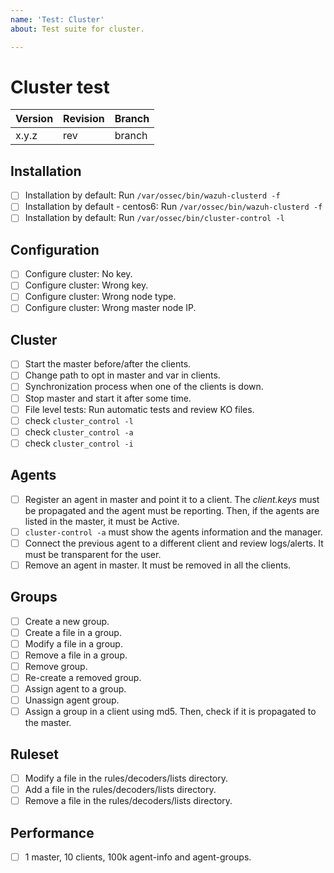 ```yaml
---
name: 'Test: Cluster'
about: Test suite for cluster.

---
```


# Cluster test

| Version | Revision | Branch |
| --- | --- | --- |
| x.y.z | rev | branch |

## Installation

- [ ] Installation by default: Run `/var/ossec/bin/wazuh-clusterd -f`
- [ ] Installation by default - centos6: Run `/var/ossec/bin/wazuh-clusterd -f`
- [ ] Installation by default: Run `/var/ossec/bin/cluster-control -l`

## Configuration

- [ ] Configure cluster: No key.
- [ ] Configure cluster: Wrong key.
- [ ] Configure cluster: Wrong node type.
- [ ] Configure cluster: Wrong master node IP.

## Cluster

- [ ] Start the master before/after the clients.
- [ ] Change path to opt in master and var in clients.
- [ ] Synchronization process when one of the clients is down.
- [ ] Stop master and start it after some time.
- [ ] File level tests: Run automatic tests and review KO files.
- [ ] check `cluster_control -l`
- [ ] check `cluster_control -a`
- [ ] check `cluster_control -i`

## Agents

- [ ] Register an agent in master and point it to a client.
The *client.keys* must be propagated and the agent must be reporting. Then, if the agents are listed in the master, it must be Active.
- [ ] `cluster-control -a` must show the agents information and the manager.
- [ ] Connect the previous agent to a different client and review logs/alerts. It must be transparent for the user.
- [ ] Remove an agent in master. It must be removed in all the clients.

## Groups

- [ ] Create a new group.
- [ ] Create a file in a group.
- [ ] Modify a file in a group.
- [ ] Remove a file in a group.
- [ ] Remove group.
- [ ] Re-create a removed group.
- [ ] Assign agent to a group.
- [ ] Unassign agent group.
- [ ] Assign a group in a client using md5. Then, check if it is propagated to the master.

## Ruleset

- [ ] Modify a file in the rules/decoders/lists directory.
- [ ] Add a file in the rules/decoders/lists directory.
- [ ] Remove a file in the rules/decoders/lists directory.

## Performance

- [ ] 1 master, 10 clients, 100k agent-info and agent-groups.
